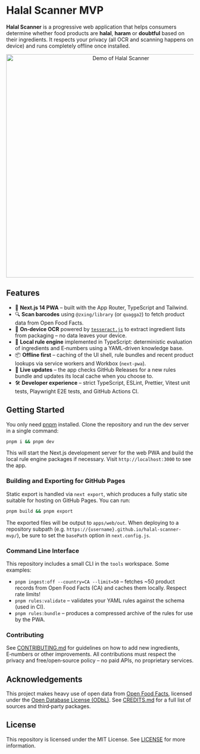 # Halal Scanner MVP

**Halal Scanner** is a progressive web application that helps consumers determine whether food products are **halal**, **haram** or **doubtful** based on their ingredients.  It respects your privacy (all OCR and scanning happens on device) and runs completely offline once installed.

<p align="center">
  <!-- Replace `demo.gif` with your own recording after running the app locally -->
  <img src="docs/demo.gif" alt="Demo of Halal Scanner" width="600">
</p>

## Features

* 📱 **Next.js 14 PWA** – built with the App Router, TypeScript and Tailwind.
* 🔍 **Scan barcodes** using `@zxing/library` (or `quagga2`) to fetch product data from Open Food Facts.
* 🧠 **On‑device OCR** powered by [`tesseract.js`](https://github.com/naptha/tesseract.js) to extract ingredient lists from packaging – no data leaves your device.
* 🧾 **Local rule engine** implemented in TypeScript: deterministic evaluation of ingredients and E‑numbers using a YAML‑driven knowledge base.
* 📦 **Offline first** – caching of the UI shell, rule bundles and recent product lookups via service workers and Workbox (`next-pwa`).
* 🔁 **Live updates** – the app checks GitHub Releases for a new rules bundle and updates its local cache when you choose to.
* 🛠️ **Developer experience** – strict TypeScript, ESLint, Prettier, Vitest unit tests, Playwright E2E tests, and GitHub Actions CI.

## Getting Started

You only need [pnpm](https://pnpm.io/) installed. Clone the repository and run the dev server in a single command:

```bash
pnpm i && pnpm dev
```

This will start the Next.js development server for the web PWA and build the local rule engine packages if necessary.  Visit `http://localhost:3000` to see the app.

### Building and Exporting for GitHub Pages

Static export is handled via `next export`, which produces a fully static site suitable for hosting on GitHub Pages.  You can run:

```bash
pnpm build && pnpm export
```

The exported files will be output to `apps/web/out`.  When deploying to a repository subpath (e.g. `https://{username}.github.io/halal-scanner-mvp/`), be sure to set the `basePath` option in `next.config.js`.

### Command Line Interface

This repository includes a small CLI in the `tools` workspace.  Some examples:

* `pnpm ingest:off --country=CA --limit=50` – fetches ~50 product records from Open Food Facts (CA) and caches them locally.  Respect rate limits!
* `pnpm rules:validate` – validates your YAML rules against the schema (used in CI).
* `pnpm rules:bundle` – produces a compressed archive of the rules for use by the PWA.

### Contributing

See [CONTRIBUTING.md](docs/CONTRIBUTING.md) for guidelines on how to add new ingredients, E‑numbers or other improvements.  All contributions must respect the privacy and free/open‑source policy – no paid APIs, no proprietary services.

## Acknowledgements

This project makes heavy use of open data from [Open Food Facts](https://openfoodfacts.org/), licensed under the [Open Database License (ODbL)](https://opendatacommons.org/licenses/odbl/).  See [CREDITS.md](docs/CREDITS.md) for a full list of sources and third‑party packages.

## License

This repository is licensed under the MIT License.  See [LICENSE](LICENSE) for more information.